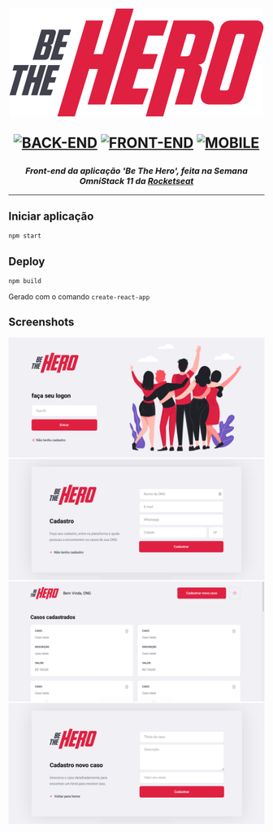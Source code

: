 
<h1 align="center">

![Be The Hero](doc/logo.svg)

[![BACK-END](https://img.shields.io/badge/BACK--END-NodeJS-green?style=flat-square)](https://github.com/mateusfg7/BeTheHero-Backend)
[![FRONT-END](https://img.shields.io/badge/FRONT--END-ReactJS-blue?style=flat-square)](https://github.com/mateusfg7/BeTheHero-Frontend)
[![MOBILE](https://img.shields.io/badge/MOBILE-ReactNative-9cf?style=flat-square)](https://github.com/mateusfg7/BeTheHero-Mobile)

</h1>

<h3 align="center">

_Front-end da aplicação 'Be The Hero', feita na Semana OmniStack 11 da [Rocketseat](https://rocketseat.com.br/)_

</h3>

---

## Iniciar aplicação
```bash
npm start
```

## Deploy
```bash
npm build
```

Gerado com o comando `create-react-app`

<h3 align="center">

## Screenshots

![Login](doc/login.png)
![Cadastro](doc/cadastro.png)
![Listar Casos](doc/lista_caso.png)
![Cadastrar Caso](doc/cadastrar_caso.png)

<h3>

